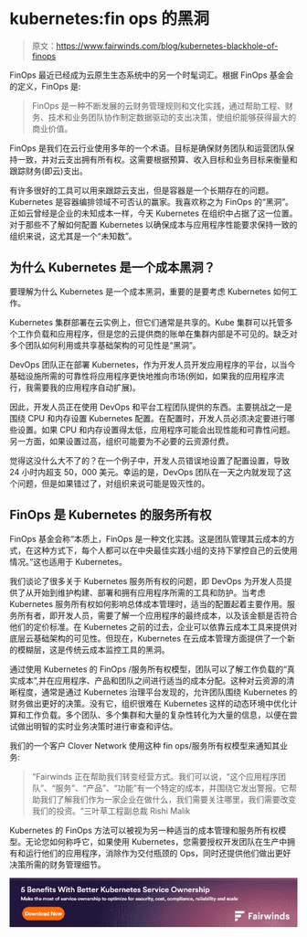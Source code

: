# kubernetes:fin ops 的黑洞

> 原文：<https://www.fairwinds.com/blog/kubernetes-blackhole-of-finops>

 FinOps 最近已经成为云原生生态系统中的另一个时髦词汇。根据 FinOps 基金会的定义，FinOps 是:

> FinOps 是一种不断发展的云财务管理规则和文化实践，通过帮助工程、财务、技术和业务团队协作制定数据驱动的支出决策，使组织能够获得最大的商业价值。

FinOps 是我们在云行业使用多年的一个术语。目标是确保财务团队和运营团队保持一致，并对云支出拥有所有权。这需要根据预算、收入目标和业务目标来衡量和跟踪财务(即云)支出。

有许多很好的工具可以用来跟踪云支出，但是容器是一个长期存在的问题。Kubernetes 是容器编排领域不可否认的赢家。我喜欢称之为 FinOps 的“黑洞”。正如云曾经是企业的未知成本一样，今天 Kubernetes 在组织中占据了这一位置。对于那些不了解如何配置 Kubernetes 以确保成本与应用程序性能要求保持一致的组织来说，这尤其是一个“未知数”。

## 为什么 Kubernetes 是一个成本黑洞？

要理解为什么 Kubernetes 是一个成本黑洞，重要的是要考虑 Kubernetes 如何工作。

Kubernetes 集群部署在云实例上，但它们通常是共享的。Kube 集群可以托管多个工作负载和应用程序，但是您的云提供商的账单在集群内部是不可见的。缺乏对多个团队如何利用或共享基础架构的可见性是“黑洞”。

DevOps 团队正在部署 Kubernetes，作为开发人员开发应用程序的平台，以当今基础设施所需的可靠性将应用程序更快地推向市场(例如，如果我的应用程序流行，我需要我的应用程序自动扩展)。

因此，开发人员正在使用 DevOps 和平台工程团队提供的东西。主要挑战之一是围绕 CPU 和内存设置 Kubernetes 配置。在配置时，开发人员必须决定要进行哪些设置。如果 CPU 和内存设置得太低，应用程序可能会出现性能和可靠性问题。另一方面，如果设置过高，组织可能要为不必要的云资源付费。

觉得这没什么大不了的？在一个例子中，开发人员错误地设置了配置设置，导致 24 小时内超支 50，000 美元。幸运的是，DevOps 团队在一天之内就发现了这个问题，但是如果错过了，对组织来说可能是毁灭性的。

## FinOps 是 Kubernetes 的服务所有权

FinOps 基金会称“本质上，FinOps 是一种文化实践。这是团队管理其云成本的方式，在这种方式下，每个人都可以在中央最佳实践小组的支持下掌控自己的云使用情况。”这也适用于 Kubernetes。

我们谈论了很多关于 Kubernetes 服务所有权的问题，即 DevOps 为开发人员提供了从开始到维护构建、部署和拥有应用程序所需的工具和防护。当考虑 Kubernetes 服务所有权如何影响总体成本管理时，适当的配置起着主要作用。服务所有者，即开发人员，需要了解一个应用程序的最终成本，以及该金额是否符合他们的定价标准。在 Kubernetes 之前的过去，企业可以依靠云成本工具来提供对底层云基础架构的可见性。但现在，Kubernetes 在云成本管理方面提供了一个新的模糊层，这是传统云成本监控工具的黑洞。

通过使用 Kubernetes 的 FinOps /服务所有权模型，团队可以了解工作负载的“真实成本”,并在应用程序、产品和团队之间进行适当的成本分配。这种对云资源的清晰程度，通常是通过 Kubernetes 治理平台发现的，允许团队围绕 Kubernetes 的财务做出更好的决策。没有它，组织很难在 Kubernetes 这样的动态环境中优化计算和工作负载。多个团队、多个集群和大量的复杂性转化为大量的信息，以便在尝试做出明智的实时业务决策时进行审查和评估。

我们的一个客户 Clover Network 使用这种 fin ops/服务所有权模型来通知其业务:

> “Fairwinds 正在帮助我们转变经营方式。我们可以说，“这个应用程序团队”、“服务”、“产品”、“功能”有一个特定的成本，并围绕它发出警报。它帮助我们了解我们作为一家企业在做什么，我们需要关注哪里，我们需要改变我们的投资。“三叶草工程副总裁 Rishi Malik

Kubernetes 的 FinOps 方法可以被视为另一种适当的成本管理和服务所有权模型。无论您如何称呼它，如果使用 Kubernetes，您需要授权开发团队在生产中拥有和运行他们的应用程序，消除作为交付瓶颈的 Ops，同时还提供他们做出更好决策所需的财务管理细节。

[![Make the Most of These 5 Benefits With Better Kubernetes Service Ownership](img/679cca7f70be39475f75570edbedd4d3.png)](https://cta-redirect.hubspot.com/cta/redirect/2184645/f3f581eb-ca9c-4672-ac36-769e14fbe91a)